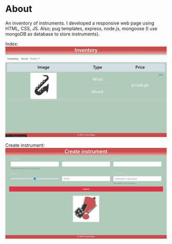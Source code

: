 # About
An inventory of instruments.
I developed a responsive web page using HTML, CSS, JS.
Also; pug templates, express, node.js, mongoose (I use mongoDB as database to store instruments).

Index:
![](public/img/captureReadmeIndex.PNG)

Create instrument:
![](public/img/captureReadmeCreate.PNG)
